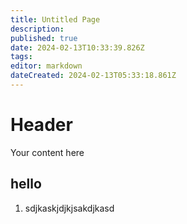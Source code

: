 ```yaml
---
title: Untitled Page
description: 
published: true
date: 2024-02-13T10:33:39.826Z
tags: 
editor: markdown
dateCreated: 2024-02-13T05:33:18.861Z
---
```


# Header
Your content here
## hello

1. sdjkaskjdjkjsakdjkasd